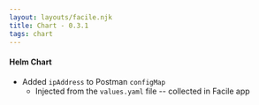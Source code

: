 ```yaml
---
layout: layouts/facile.njk
title: Chart - 0.3.1
tags: chart
---
```


#### Helm Chart
* Added `ipAddress` to Postman `configMap`
  * Injected from the `values.yaml` file -- collected in Facile app